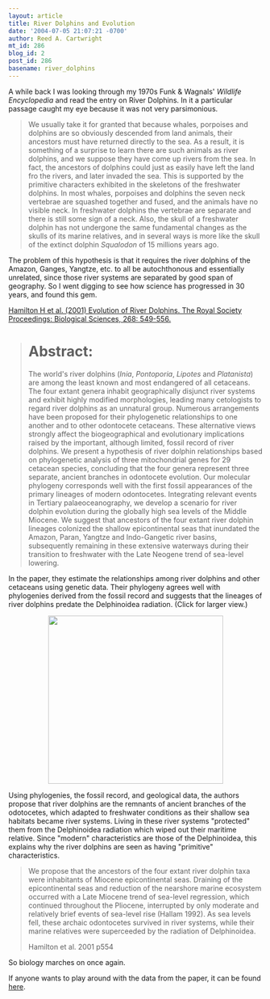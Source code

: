```yaml
---
layout: article
title: River Dolphins and Evolution
date: '2004-07-05 21:07:21 -0700'
author: Reed A. Cartwright
mt_id: 286
blog_id: 2
post_id: 286
basename: river_dolphins
---
```

A while back I was looking through my 1970s Funk & Wagnals' _Wildlife Encyclopedia_ and read the entry on River Dolphins.  In it a particular passage caught my eye because it was not very parsimonious.

> We usually take it for granted that because whales, porpoises and dolphins are so obviously descended from land animals, their ancestors must have returned directly to the sea.  As a result, it is something of a surprise to learn there are such animals as river dolphins, and we suppose they have come up rivers from the sea.  In fact, the ancestors of dolphins could just as easily have left the land fro the rivers, and later invaded the sea.  This is supported by the primitive characters exhibited in the skeletons of the freshwater dolphins.  In most whales, porpoises and dolphins the seven neck vertebrae are squashed together and fused, and the animals have no visible neck.  In freshwater dolphins the vertebrae are separate and there is still some sign of a neck.  Also, the skull of a freshwater dolphin has not undergone the same fundamental changes as the skulls of its marine relatives, and in several ways is more like the skull of the extinct dolphin _Squalodon_ of 15 millions years ago.

The problem of this hypothesis is that it requires the river dolphins of the Amazon, Ganges, Yangtze, etc. to all be autochthonous and essentially unrelated, since those river systems are separated by good span of geography.  So I went digging to see how science has progressed in 30 years, and found this gem.

[Hamilton H et al. (2001) Evolution of River Dolphins. The Royal Society Proceedings: Biological Sciences, 268: 549-556.](http://www.catchword.com/cgi-bin/linker?ini=rsl&amp;reqidx=/cw/rsl/09628452/v268n1466/s14/p549)

> # Abstract:
> 
> The world's river dolphins (_Inia_, _Pontoporia_, _Lipotes_ and _Platanista_) are among the least known and most endangered of all cetaceans. The four extant genera inhabit geographically disjunct river systems and exhibit highly modified morphologies, leading many cetologists to regard river dolphins as an unnatural group. Numerous arrangements have been proposed for their phylogenetic relationships to one another and to other odontocete cetaceans. These alternative views strongly affect the biogeographical and evolutionary implications raised by the important, although limited, fossil record of river dolphins. We present a hypothesis of river dolphin relationships based on phylogenetic analysis of three mitochondrial genes for 29 cetacean species, concluding that the four genera represent three separate, ancient branches in odontocete evolution. Our molecular phylogeny corresponds well with the first fossil appearances of the primary lineages of modern odontocetes. Integrating relevant events in Tertiary palaeoceanography, we develop a scenario for river dolphin evolution during the globally high sea levels of the Middle Miocene. We suggest that ancestors of the four extant river dolphin lineages colonized the shallow epicontinental seas that inundated the Amazon, Paran, Yangtze and Indo-Gangetic river basins, subsequently remaining in these extensive waterways during their transition to freshwater with the Late Neogene trend of sea-level lowering.

In the paper, they estimate the relationships among river dolphins and other cetaceans using genetic data.  Their phylogeny agrees well with phylogenies derived from the fossil record and suggests that the lineages of river dolphins predate the Delphinoidea radiation.  (Click for larger view.)


<p style="text-align: center;"><a href="http://www.pandasthumb.org/archives/images/Hamilton_etal_2001_fig3.html" onclick="window.open('http://www.pandasthumb.org/archives/images/Hamilton_etal_2001_fig3.html','popup','width=695,height=666,scrollbars=no,resizable=no,toolbar=no,directories=no,location=no,menubar=no,status=no,left=0,top=0'); return false"><img src="http://www.pandasthumb.org/archives/images/Hamilton_etal_2001_fig3-thumb.png" width="347" height="333" border="0" /></a></p>


Using phylogenies, the fossil record, and geological data, the authors propose that river dolphins are the remnants of ancient branches of the odotocetes, which adapted to freshwater conditions as their shallow sea habitats became river systems.  Living in these river systems "protected" them from the Delphinoidea radiation which wiped out their maritime relative.   Since "modern" characteristics are those of the Delphinoidea, this explains why the river dolphins are seen as having "primitive" characteristics.

> We propose that the ancestors of the four extant river dolphin taxa were inhabitants of Miocene epicontinental seas. Draining of the epicontinental seas and reduction of the nearshore marine ecosystem occurred with a Late Miocene trend of sea-level regression, which continued throughout the Pliocene, interrupted by only moderate and relatively brief events of sea-level rise (Hallam 1992). As sea levels fell, these archaic odontocetes survived in river systems, while their marine relatives were superceeded by the radiation of Delphinoidea.
> 
> Hamilton et al. 2001 p554

So biology marches on once again.

If anyone wants to play around with the data from the paper, it can be found [here]( http://www.ucmp.berkeley.edu/archdata/Hamiltonetal01/river.html).

